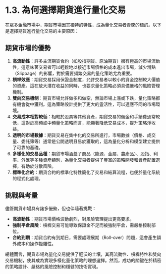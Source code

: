 # 1.3. 為何選擇期貨進行量化交易

在眾多金融市場中，期貨市場因其獨特的特性，成為量化交易者青睞的標的。以下是選擇期貨進行量化交易的主要原因：

## 期貨市場的優勢

1.  **高流動性**：許多主流期貨合約（如股指期貨、原油期貨）擁有極高的市場流動性，這意味著交易者可以輕鬆地以接近市場價格的成本進出市場，減少滑點（Slippage）的影響，對於需要頻繁交易的量化策略尤為重要。
2.  **槓桿效應**：期貨交易採用保證金制度，允許交易者以較小的資金控制較大價值的資產。這在放大潛在收益的同時，也要求量化策略必須具備嚴格的風險管理機制。
3.  **雙向交易機制**：期貨市場允許做多和做空，無論市場上漲或下跌，量化策略都有機會從中獲利。這為策略設計提供了更大的靈活性，可以適應不同的市場環境。
4.  **交易成本相對較低**：相較於股票等其他資產，期貨交易的佣金和手續費通常較低，這對於高頻或中頻量化策略而言，能顯著降低交易成本，提升策略淨收益。
5.  **透明的市場數據**：期貨交易在集中化的交易所進行，市場數據（價格、成交量、委託簿等）通常是公開透明且易於獲取的，這為量化分析和模型建立提供了可靠的基礎。
6.  **多樣化的交易品種**：期貨市場涵蓋了商品（能源、金屬、農產品）、股指、利率、外匯等多種資產類別，為量化交易者提供了豐富的策略開發和資產配置選擇，有助於分散風險。
7.  **標準化合約**：期貨合約的標準化特性簡化了交易和結算流程，也便於量化系統的程式化處理。

## 挑戰與考量

儘管期貨市場具有諸多優勢，但也伴隨著挑戰：

-   **高波動性**：期貨市場價格波動劇烈，對風險管理提出更高要求。
-   **強制平倉風險**：槓桿交易可能導致保證金不足而被強制平倉，需嚴格控制部位。
-   **合約到期**：期貨合約有到期日，需要處理展期（Roll-over）問題，這會產生額外成本和操作複雜性。

總體而言，期貨市場為量化交易提供了肥沃的土壤，其高流動性、槓桿特性和雙向交易機制，使其成為實現多樣化量化策略的理想選擇。然而，成功的關鍵在於精密的策略設計、嚴格的風險控制和穩健的技術實現。
